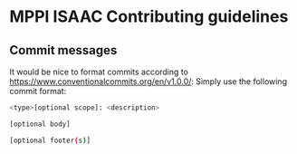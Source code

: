 # MPPI ISAAC Contributing guidelines

## Commit messages

It would be nice to format commits according to
https://www.conventionalcommits.org/en/v1.0.0/:
Simply use the following commit format:
```bash
<type>[optional scope]: <description>

[optional body]

[optional footer(s)]
```

